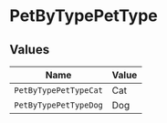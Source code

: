 # PetByTypePetType


## Values

| Name                  | Value                 |
| --------------------- | --------------------- |
| `PetByTypePetTypeCat` | Cat                   |
| `PetByTypePetTypeDog` | Dog                   |